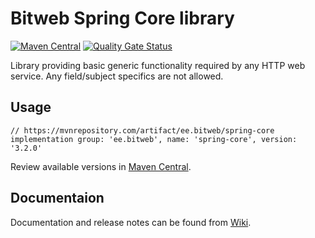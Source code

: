 # Bitweb Spring Core library

[![Maven Central](https://maven-badges.herokuapp.com/maven-central/ee.bitweb/spring-core/badge.svg)](https://mvnrepository.com/artifact/ee.bitweb/spring-core)
[![Quality Gate Status](https://sonarcloud.io/api/project_badges/measure?project=BitWeb_java-core-lib&metric=alert_status)](https://sonarcloud.io/summary/new_code?id=BitWeb_java-core-lib)


Library providing basic generic functionality required by any HTTP web service. Any field/subject specifics are not allowed.

## Usage

```
// https://mvnrepository.com/artifact/ee.bitweb/spring-core
implementation group: 'ee.bitweb', name: 'spring-core', version: '3.2.0'
```

Review available versions in [Maven Central](https://mvnrepository.com/artifact/ee.bitweb/spring-core).

## Documentaion

Documentation and release notes can be found from [Wiki](https://github.com/BitWeb/java-core-lib/wiki).
